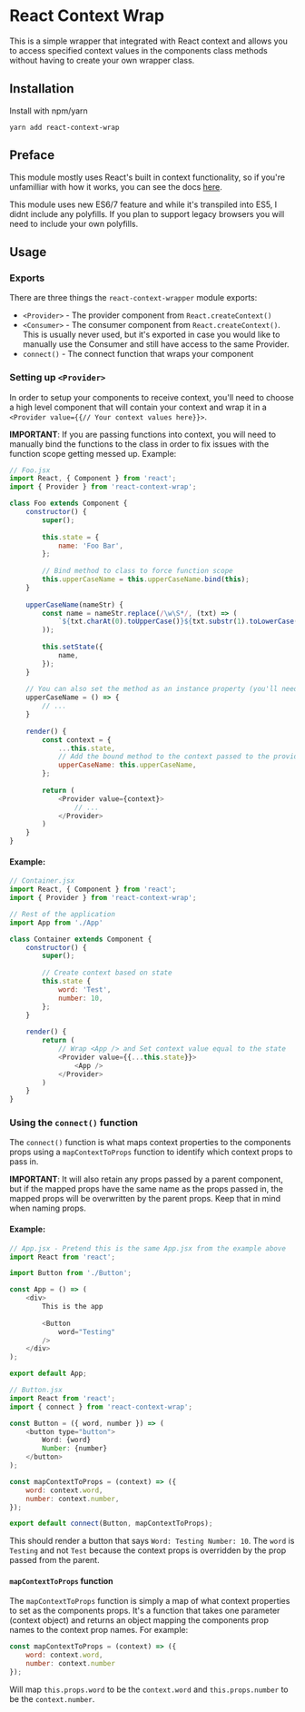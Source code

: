 # React Context Wrap
This is a simple wrapper that integrated with React context and allows you to access specified context values in the components class methods without having to create your own wrapper class.

## Installation
Install with npm/yarn
```
yarn add react-context-wrap
```

## Preface
This module mostly uses React's built in context functionality, so if you're unfamilliar with how it works, you can see the docs [here](https://reactjs.org/docs/context.html).

This module uses new ES6/7 feature and while it's transpiled into ES5, I didnt include any polyfills. If you plan to support legacy browsers you will need to include your own polyfills.

## Usage
### Exports
There are three things the `react-context-wrapper` module exports:

* `<Provider>` - The provider component from `React.createContext()`
* `<Consumer>` - The consumer component from `React.createContext()`. This is usually never used, but it's exported in case you would like to manually use the Consumer and still have access to the same Provider.
* `connect()` - The connect function that wraps your component


### Setting up `<Provider>`
In order to setup your components to receive context, you'll need to choose a high level component that will contain your context and wrap it in a `<Provider value={{// Your context values here}}>`.

__IMPORTANT__: If you are passing functions into context, you will need to manually bind the functions to the class in order to fix issues with the function scope getting messed up. Example:

```js
// Foo.jsx
import React, { Component } from 'react';
import { Provider } from 'react-context-wrap';

class Foo extends Component {
    constructor() {
        super();
        
        this.state = {
            name: 'Foo Bar',
        };
        
        // Bind method to class to force function scope
        this.upperCaseName = this.upperCaseName.bind(this);
    }
    
    upperCaseName(nameStr) {
        const name = nameStr.replace(/\w\S*/, (txt) => (
            `${txt.charAt(0).toUpperCase()}${txt.substr(1).toLowerCase()}`
        ));
        
        this.setState({
            name,
        });
    }
    
    // You can also set the method as an instance property (you'll need stage-2 transpiling to make it work)
    upperCaseName = () => {
        // ...
    }
    
    render() {
        const context = {
            ...this.state,
            // Add the bound method to the context passed to the provider
            upperCaseName: this.upperCaseName,
        };
    
        return (
            <Provider value={context}>
                // ...
            </Provider>
        )
    }
}
```

#### Example:
```js
// Container.jsx
import React, { Component } from 'react';
import { Provider } from 'react-context-wrap';

// Rest of the application
import App from './App'

class Container extends Component {
    constructor() {
        super();
        
        // Create context based on state
        this.state {
            word: 'Test',
            number: 10,
        };
    }
    
    render() {
        return (
            // Wrap <App /> and Set context value equal to the state
            <Provider value={{...this.state}}>
                <App />
            </Provider>
        )
    }
}
```

### Using the `connect()` function
The `connect()` function is what maps context properties to the components props using a `mapContextToProps` function to identify which context props to pass in.

__IMPORTANT__: It will also retain any props passed by a parent component, but if the mapped props have the same name as the props passed in, the mapped props will be overwritten by the parent props. Keep that in mind when naming props.

#### Example:
```js
// App.jsx - Pretend this is the same App.jsx from the example above
import React from 'react';

import Button from './Button';

const App = () => (
    <div>
        This is the app
        
        <Button
            word="Testing"
        />
    </div>
);

export default App;

// Button.jsx
import React from 'react';
import { connect } from 'react-context-wrap';

const Button = ({ word, number }) => (
    <button type="button">
        Word: {word}
        Number: {number}
    </button>
);

const mapContextToProps = (context) => ({
    word: context.word,
    number: context.number,
});

export default connect(Button, mapContextToProps);
```

This should render a button that says `Word: Testing Number: 10`. The `word` is `Testing` and not `Test` because the context props is overridden by the prop passed from the parent.

#### `mapContextToProps` function
The `mapContextToProps` function is simply a map of what context properties to set as the components props. It's a function that takes one parameter (context object) and returns an object mapping the components prop names to the context prop names. For example:

```js
const mapContextToProps = (context) => ({
    word: context.word,
    number: context.number
});
```

Will map `this.props.word` to be the `context.word` and `this.props.number` to be the `context.number`.